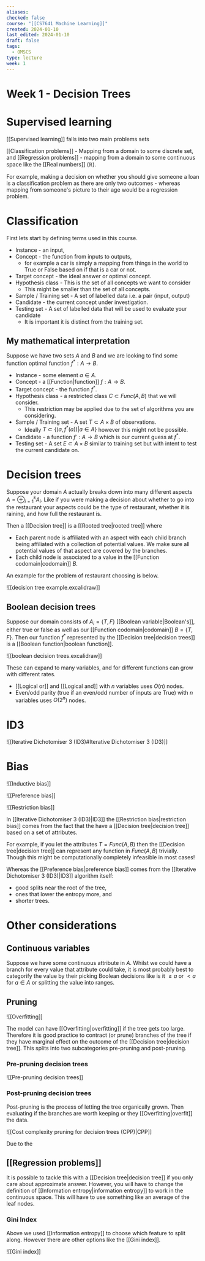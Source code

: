 ```yaml
---
aliases: 
checked: false
course: "[[CS7641 Machine Learning]]"
created: 2024-01-10
last_edited: 2024-01-10
draft: false
tags:
  - OMSCS
type: lecture
week: 1
---
```

# Week 1 - Decision Trees

# Supervised learning

[[Supervised learning]] falls into two main problems sets

[[Classification problems]] - Mapping from a domain to some discrete set, and
[[Regression problems]] - mapping from a domain to some continuous space like the [[Real numbers]] ($\mathbb{R}$).

For example, making a decision on whether you should give someone a loan is a classification problem as there are only two outcomes - whereas mapping from someone's picture to their age would be a regression problem. 

# Classification

First lets start by defining terms used in this course.

- Instance - an input,
- Concept - the function from inputs to outputs,
	- for example a car is simply a mapping from things in the world to True or False based on if that is a car or not.
- Target concept - the ideal answer or optimal concept.
- Hypothesis class - This is the set of all concepts we want to consider
	- This might be smaller than the set of all concepts.
- Sample / Training set - A set of labelled data i.e. a pair (input, output)
- Candidate - the current concept under investigation.
- Testing set - A set of labelled data that will be used to evaluate your candidate
	- It is important it is distinct from the training set.

## My mathematical interpretation

Suppose we have two sets $A$ and $B$ and we are looking to find some function optimal function $f^{\ast}: A \rightarrow B$. 

- Instance - some element $a \in A$.
- Concept - a [[Function|function]] $f: A \rightarrow B$.
- Target concept - the function $f^{\ast}$.
- Hypothesis class - a restricted class $C \subset Func(A,B)$ that we will consider.
	- This restriction may be applied due to the set of algorithms you are considering.
- Sample / Training set - A set $T \subset A \times B$ of observations. 
	- Ideally $T \subset \{(a,f^{\ast}(a)) \vert a \in A\}$ however this might not be possible.
- Candidate - a function $f': A \rightarrow B$ which is our current guess at $f^{\ast}$. 
- Testing set - A set $E \subset A \times B$ similar to training set but with intent to test the current candidate on.

# Decision trees

Suppose your domain $A$ actually breaks down into many different aspects $A = \oplus_{i=1}^k A_i$. Like if you were making a decision about whether to go into the restaurant your aspects could be the type of restaurant, whether it is raining, and how full the restaurant is.

Then a [[Decision tree]] is a [[Rooted tree|rooted tree]] where
- Each parent node is affiliated with an aspect with each child branch being affiliated with a collection of potential values. We make sure all potential values of that aspect are covered by the branches.  
- Each child node is associated to a value in the [[Function codomain|codomain]] $B$.

An example for the problem of restaurant choosing is below.

![[decision tree example.excalidraw]]

## Boolean decision trees

Suppose our domain consists of $A_i = \{T, F\}$ [[Boolean variable|Boolean's]], either true or false as well as our [[Function codomain|codomain]] $B = \{T, F\}$. Then our function $f^{\ast}$ represented by the [[Decision tree|decision trees]] is a [[Boolean function|boolean function]].

![[boolean decision trees.excalidraw]]


These can expand to many variables, and for different functions can grow with different rates.

- [[Logical or]] and [[Logical and]] with $n$ variables uses $O(n)$ nodes.
- Even/odd parity (true if an even/odd number of inputs are True) with $n$ variables uses $O(2^n)$ nodes. 

# ID3

![[Iterative Dichotomiser 3 (ID3)#Iterative Dichotomiser 3 (ID3)]]

# Bias

![[Inductive bias]]

![[Preference bias]]

![[Restriction bias]]

In [[Iterative Dichotomiser 3 (ID3)|ID3]] the [[Restriction bias|restriction bias]] comes from the fact that the have a [[Decision tree|decision tree]] based on a set of attributes. 

For example, if you let the attributes $T = Func(A,B)$ then the [[Decision tree|decision tree]] can represent any function in $Func(A,B)$ trivially. Though this might be computationally completely infeasible in most cases!

Whereas the [[Preference bias|preference bias]] comes from the [[Iterative Dichotomiser 3 (ID3)|ID3]] algorithm itself:
- good splits near the root of the tree,
- ones that lower the entropy more, and
- shorter trees.

# Other considerations

## Continuous variables

Suppose we have some continuous attribute in $A$. Whilst we could have a branch for every value that attribute could take, it is most probably best to categorify the value by their picking Boolean decisions like is it $\geq a$ or $< a$ for $a \in A$ or splitting the value into ranges.

## Pruning

![[Overfitting]]

The model can have [[Overfitting|overfitting]] if the tree gets too large. Therefore it is good practice to contract (or prune) branches of the tree if they have marginal effect on the outcome of the [[Decision tree|decision tree]]. This splits into two subcategories pre-pruning and post-pruning.

### Pre-pruning decision trees

![[Pre-pruning decision trees]]

### Post-pruning decision trees

Post-pruning is the process of letting the tree organically grown. Then evaluating if the branches are worth keeping or they [[Overfitting|overfit]] the data. 

![[Cost complexity pruning for decision trees (CPP)|CPP]]

Due to the 

## [[Regression problems]]

It is possible to tackle this with a [[Decision tree|decision tree]] if you only care about approximate answer. However, you will have to change the definition of [[Information entropy|information entropy]] to work in the continuous space. This will have to use something like an average of the leaf nodes.

### Gini Index

Above we used [[Information entropy]] to choose which feature to split along. However there are other options like the [[Gini index]].

![[Gini index]]
